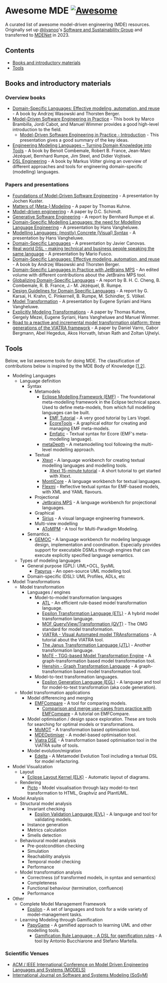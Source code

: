 # Awesome MDE [![Awesome](https://awesome.re/badge.svg)](https://awesome.re)

A curated list of awesome model-driven engineering (MDE) resources. Originally set up [@iivanoo](https://github.com/iivanoo)'s [Software and Sustainability Group](https://github.com/S2-group) and transferred to [MDENet](https://www.mde-network.org/) in 2023.

## Contents

- [Books and introductory materials](#books-and-introductory-materials)
- [Tools](#tools)

## Books and introductory materials

### Overview books
- [Domain-Specific Languages: Effective modeling, automation, and reuse](https://dsldesign.bitbucket.io/) - A book by Andrzej Wasowski and Thorsten Berger.
- [Model-Driven Software Engineering in Practice](https://link.springer.com/book/10.1007/978-3-031-02549-5) - This book by Marco Brambilla, Jordi Cabot, and Manuel Wimmer provides a good high-level introduction to the field.
  - [Model-Driven Software Engineering in Practice - Introduction](https://www.slideshare.net/mbrambil/modeldriven-software-engineering-in-practice-chapter-1-introduction) - This presentation gives a good summary of the key ideas.
- [Engineering Modeling Languages – Turning Domain  Knowledge into Tools](http://mdebook.irisa.fr/) - A book by Benoit Combemale, Robert B. France, Jean-Marc Jézéquel, Bernhard Rumpe, Jim Steel, and Didier Vojtisek.
- [DSL Engineering](http://voelter.de/dslbook/markusvoelter-dslengineering-1.0.pdf) - A book by Markus Völter giving an overview of different approaches and tools for engineering domain-specific (modelling) languages.

### Papers and presentations
- [Foundations of Model-Driven Software Engineering](https://researcher.watson.ibm.com/researcher/files/zurich-jku/mdse-01.pdf) - A presentation by Jochen Kuster.
- [Matters of (Meta-) Modeling](http://msdl.cs.mcgill.ca/people/hv/teaching/MSBDesign/MattersOfMetaModelling.pdf) - A paper by Thomas Kuhne.
- [Model-driven engineering](http://citeseerx.ist.psu.edu/viewdoc/download?doi=10.1.1.106.9720&rep=rep1&type=pdf) - A paper by D.C. Schimdt.
- [Generative Software Engineering](https://www.se-rwth.de/research/Generative-SE/) - A report by Bernhard Rumpe et al.
- [Domain-Specific Modelling Languages: the need for Modelling Language Engineering](http://msdl.cs.mcgill.ca/people/hv/teaching/MSBDesign/presentations/presentation.ModellingLanguageEngineering.pdf) - A presentation by Hans Vangheluwe.
- [Modelling Languages: (mostly) Concrete (Visual) Syntax](http://msdl.cs.mcgill.ca/people/hv/teaching/MSBDesign/presentations/presentation.DSM-TP.DSLengineering.semantics.pdf) - A presentation by Hans Vangheluwe.
- [Domain-Specific Languages](https://www.slideshare.net/zirrus/domainspecific-langauges) - A presentation by Javier Canovas.
- [Real world DSL - making technical and business people speaking the same language](https://www.slideshare.net/mariofusco/real-world-dsl) - A presentation by Mario Fusco.
- [Domain-Specific Languages: Effective modeling, automation, and reuse](http://dsl.design) - A book by Andrzej Wasowski and Thorsten Berger.
- [Domain-Specific Languages in Practice with JetBrains MPS](https://link.springer.com/book/10.1007%2F978-3-030-73758-0) - An edited volume with different contributions about the JetBrains MPS tool.
- [Globalizing Domain-Specific Languages](https://www.se-rwth.de/publications/Globalizing-Domain-Specific-Languages2.pdf) - A report by B. H. C. Cheng, B. Combemale, R. B. France, J.- M. Jézéquel, B. Rumpe.
- [Design Guidelines for Domain Specific Languages](https://www.se-rwth.de/publications/A-Methodology-for-Retrofitting-Generative-Aspects-in-Existing-Applications.pdf) - A report by G. Karsai, H. Krahn, C. Pinkernell, B. Rumpe, M. Schindler, S. Völkel.
- [Model Transformation](http://msdl.cs.mcgill.ca/people/hv/teaching/MSBDesign/ModelTransformation.pdf) - A presentation by Eugene Syriani and Hans Vangheluwe.
- [Explicitly Modeling Transformations](http://homepages.mcs.vuw.ac.nz/~tk/publications/papers/explicitly-modeling-transformations.pdf) - A paper by Thomas Kuhne, Gergely Mezei, Eugene Syriani, Hans Vangheluwe and Manuel Wimmer.
- [Road to a reactive and incremental model transformation platform: three generations of the VIATRA framework](https://www.researchgate.net/publication/303090660_Road_to_a_reactive_and_incremental_model_transformation_platform_three_generations_of_the_VIATRA_framework) - A paper by Daniel Varro, Gabor Bergmann, Abel Hegedus, Akos Horvath, Istvan Rath and Zoltan Ujhelyi.

## Tools

Below, we list awesome tools for doing MDE. The classification of contributions below is inspired by the MDE Body of Knowledge [[1](https://doi.org/10.1145/3270112.3270121),[2](https://doi.org/10.1007/s10270-019-00746-9)].

- Modeling Languages
  - Language definition
    - Syntax
      - Metamodels
        - [Eclipse Modelling Framework (EMF)](https://www.eclipse.org/modeling/emf/) - The foundational meta-modelling framework in the Eclipse technical space. Used to define meta-models, from which full modelling languages can be built.
          - [EMF Tutorial](https://www.vogella.com/tutorials/EclipseEMF/article.html) - A very good tutorial by Lars Vogel.
          - [EcoreTools](https://www.eclipse.org/ecoretools/) - A graphical editor for creating and managing EMF meta-models.
          - [Emfatic](https://eclipse.org/emfatic) - Textual syntax for Ecore (EMF's meta-modelling language).
        - [metaDepth](http://metadepth.org/) - A metamodelling tool following the multi-level modelling approach.
      - Textual
        - [Xtext](https://www.eclipse.org/Xtext) - A language workbench for creating textual modelling languages and modelling tools.
          - [Xtext 15-minute tutorial](https://www.eclipse.org/Xtext/documentation/102_domainmodelwalkthrough.html) - A short tutorial to get started with Xtext.
        - [MontiCore](https://monticore.github.io/monticore/) - A language workbench for textual languages.
        - [Flexmi](https://eclipse.org/epsilon/flexmi) - Reflective textual syntax for EMF-based models, with XML and YAML flavours.
      - Projectional
        - [Jetbrains MPS](https://www.jetbrains.com/mps/) - A language workbench for projectional languages.
      - Graphical
        - [Sirius](https://www.eclipse.org/sirius/getstarted.html) - A visual language engineering framework.
      - Multi-view modelling
        - [AToMPM](https://atompm.github.io) - A tool for Multi-Paradigm Modeling.
    - Semantics.
      - [GEMOC](https://gemoc.org/studio.html) - A language workbench for modeling language design, implementation and coordination. Especially provides support for executable DSMLs through engines that can execute explicitly specified language semantics.
  - Types of modeling languages
    - General purpose (GPL): UML+OCL, SysML
      - [Papyrus](https://www.eclipse.org/papyrus/) - An open-source UML modelling tool.
    - Domain-specific (DSL): UML Profiles, ADLs, etc
- Model Transformations
  - Model transformation
    - Languages / engines
      - Model-to-model transformation languages
        - [ATL](https://www.eclipse.org/atl/) - An efficient rule-based model transformation language.
        - [Epsilon Transformation Language (ETL)](https://www.eclipse.org/epsilon/doc/etl/) - A hybrid model transformation language. 
        - [MOF Query/View/Transformation (QVT)](https://www.omg.org/spec/QVT/About-QVT/) - The OMG standard for model transformation.
        - [VIATRA - VIsual Automated model TRAnsformations](https://www.eclipse.org/viatra/documentation/tutorial.html) - A tutorial about the VIATRA tool.
        - [The Janus Transformation Language (JTL)](https://jtl.univaq.it/) - Another transformation language.
        - [MoTE - TGG-based Model Transformation Engine](https://www.hpi.uni-potsdam.de/giese/public/mdelab/mdelab-projects/mote-a-tgg-based-model-transformation-engine/) - A graph-transformation based model transformation tool.
        - [Henshin - Graph Transformation Language](https://projects.eclipse.org/projects/modeling.emft.henshin) - A graph-transformation based model transformation tool.
      - Model-to-text transformation languages.
        - [Epsilon Generation Language (EGL)](https://eclipse.org/doc/egl) - A language and tool for model-to-text transformation (aka code generation).
  - Model transformation applications
    - Model differencing and merging
      - [EMFCompare](https://www.slideshare.net/mikaelbarbero/diff-and-merge-with-ease-with-emf-compare) - A tool for comparing models.
        - [Comparison and merge use-cases from practice with EMFCompare](https://youtu.be/Uwq7W7jEdUU) - A tutorial on EMFCompare.
    - Model optimisation / design space exploration. These are tools for searching for optimal models or transformations.
      - [MoMOT](http://martin-fleck.github.io/momot/) - A transformation based optimisation tool.
      - [MDEOptimiser](https://mde-optimiser.github.io/) - A model-based optimisation tool.
      - [Viatra DSE](https://wiki.eclipse.org/VIATRA/DSE) - A transformation based optimisation tool in the ViATRA suite of tools.
    - Model evolution/migration
      - [Edelta](https://github.com/LorenzoBettini/edelta) - A Metamodel Evolution Tool including a textual DSL for model refactoring.
- Model Visualization
  - Layout
    - [Eclipse Layout Kernel (ELK)](https://www.eclipse.org/elk/) - Automatic layout of diagrams.
  - Rendering
    - [Picto](https://eclipse.org/epsilon/doc/picto) - Model visualisation through lazy model-to-text transformation to HTML, Graphviz and PlantUML.
- Model Analysis
  - Structural model analysis
    - Invariant checking
      - [Epsilon Validation Language (EVL)](https://eclipse.org/epsilon/doc/evl) - A language and tool for validating models.
    - Instance generation
    - Metrics calculation
    - Smells detection
  - Behavioural model analysis
    - Pre-postcondition checking
    - Simulation
    - Reachability analysis
    - Temporal model checking
    - Performance
  - Model transformation analysis
    - Correctness (of transformed models, in syntax and semantics)
    - Completeness
    - Functional behaviour (termination, confluence)
    - Performance
- Other
  - Complete Model Management Framework
    - [Epsilon](https://www.eclipse.org/epsilon/) - A set of languages and tools for a wide variety of model-management tasks.
  - Learning Modeling through Gamification
    - [PapyGame](https://www.papygame.com/) - A gamified approach to learning UML and other modelling tools.
      - [Gamification Rule Language - A DSL for gamification rules](https://github.com/antbucc/GRL) - A tool by Antonio Bucchiarone and Stefano Martella.

### Scientific Venues

- [ACM / IEEE International Conference on Model Driven Engineering Languages and Systems (MODELS)](http://www.modelsconference.org/)
- [International Journal on Software and Systems Modeling (SoSyM)](https://www.sosym.org/)
